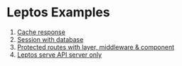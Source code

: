 # Leptos Examples

1. [Cache response](./cache-response/README.md)
2. [Session with database](./session-surreal/README.md)
3. [Protected routes with layer, middleware & component](./protected-routes/README.md)
4. [Leptos serve API server only](./leptos-server-only/README.md)